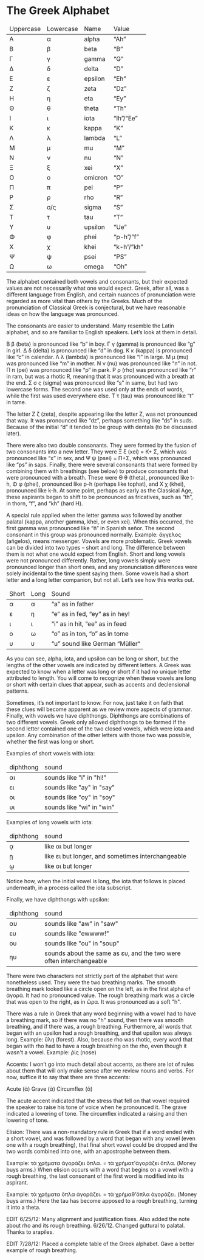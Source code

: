 # The Greek Alphabet

<table>
	<thead>
		<tr><td>Uppercase</td><td>Lowercase</td><td>Name</td><td>Value</td></tr>
	</thead>
	<tbody>
		<tr><td>Α</td><td>α</td><td>alpha</td><td>“Ah”</td></tr>
		<tr><td>Β</td><td>β</td><td>beta</td><td>“B”</td></tr>
		<tr><td>Γ</td><td>γ</td><td>gamma</td><td>“G”</td></tr>
		<tr><td>Δ</td><td>δ</td><td>delta</td><td>“D”</td></tr>
		<tr><td>Ε</td><td>ε</td><td>epsilon</td><td>“Eh”</td></tr>
		<tr><td>Ζ</td><td>ζ</td><td>zeta</td><td>“Dz”</td></tr>
		<tr><td>Η</td><td>η</td><td>eta</td><td>“Ey”</td></tr>
		<tr><td>Θ</td><td>θ</td><td>theta</td><td>“Th”</td></tr>
		<tr><td>Ι</td><td>ι</td><td>iota</td><td>“Ih”/“Ee”</td></tr>
		<tr><td>Κ</td><td>κ</td><td>kappa</td><td>“K”</td></tr>
		<tr><td>Λ</td><td>λ</td><td>lambda</td><td>“L”</td></tr>
		<tr><td>Μ</td><td>μ</td><td>mu</td><td>“M”</td></tr>
		<tr><td>Ν</td><td>ν</td><td>nu</td><td>“N”</td></tr>
		<tr><td>Ξ</td><td>ξ</td><td>xei</td><td>“X”</td></tr>
		<tr><td>Ο</td><td>ο</td><td>omicron</td><td>“O”</td></tr>
		<tr><td>Π</td><td>π</td><td>pei</td><td>“P”</td></tr>
		<tr><td>Ρ</td><td>ρ</td><td>rho</td><td>“R”</td></tr>
		<tr><td>Σ</td><td>σ/ς</td><td>sigma</td><td>“S”</td></tr>
		<tr><td>Τ</td><td>τ</td><td>tau</td><td>“T”</td></tr>
		<tr><td>Υ</td><td>υ</td><td>upsilon</td><td>“Ue”</td></tr>
		<tr><td>Φ</td><td>φ</td><td>phei</td><td>“p-h”/”f”</td></tr>
		<tr><td>Χ</td><td>χ</td><td>khei</td><td>“k-h”/”kh”</td></tr>
		<tr><td>Ψ</td><td>ψ</td><td>psei</td><td>“PS”</td></tr>
		<tr><td>Ω</td><td>ω</td><td>omega</td><td>“Oh”</td></tr>
	</tbody>
</table>

The alphabet contained both vowels and consonants, but their expected values are not necessarily what one would expect. Greek, after all, was a different language from English, and certain nuances of pronunciation were regarded as more vital than others by the Greeks. Much of the pronunciation of Classical Greek is conjectural, but we have reasonable ideas on how the language was pronounced.

The consonants are easier to understand. Many resemble the Latin alphabet, and so are familiar to English speakers. Let’s look at them in detail.

Β β (beta) is pronounced like “b” in boy. Γ γ (gamma) is pronounced like “g” in girl. Δ δ (delta) is pronounced like “d” in dog. Κ κ (kappa) is pronounced like “c” in calendar. Λ λ (lambda) is pronounced like “l” in large. Μ μ (mu) was pronounced like “m” in mother. Ν ν (nu) was pronounced like “n” in not. Π π (pei) was pronounced like “p” in park. Ρ ρ (rho) was pronounced like “r” in ram, but was a rhotic R, meaning that it was pronounced with a breath at the end. Σ σ ς (sigma) was pronounced like “s” in same, but had two lowercase forms. The second one was used only at the ends of words, while the first was used everywhere else. Τ τ (tau) was pronounced like “t” in tame.

The letter Ζ ζ (zeta), despite appearing like the letter Z, was not pronounced that way. It was pronounced like “dz”, perhaps something like “ds” in suds. Because of the initial “d” it tended to be group with dentals (to be discussed later).

There were also two double consonants. They were formed by the fusion of two consonants into a new letter. They were Ξ ξ (xei) = Κ+ Σ, which was pronounced like “x” in sex, and Ψ ψ (psei) = Π+Σ, which was pronounced like “ps” in saps.
Finally, there were several consonants that were formed by combining them with breathings (see below) to produce consonants that were pronounced with a breath. These were Θ θ (theta), pronounced like t-h, Φ φ (phei), pronounced like p-h (perhaps like tophat), and Χ χ (khei), pronounced like k-h. At some point, perhaps as early as the Classical Age, these aspirants began to shift to be pronounced as fricatives, such as “th”, in thorn, “f”, and “kh” (hard H).

A special rule applied when the letter gamma was followed by another palatal (kappa, another gamma, khei, or even xei). When this occurred, the first gamma was pronounced like “ñ” in Spanish señor. The second consonant in this group was pronounced normally. Example: ἄγγελος (añgelos), means messenger.
Vowels are more problematic. Greek vowels can be divided into two types – short and long. The difference between them is not what one would expect from English. Short and long vowels were not pronounced differently. Rather, long vowels simply were pronounced longer than short ones, and any pronunciation differences were solely incidental to the time spent saying them. Some vowels had a short letter and a long letter companion, but not all. Let’s see how this works out.

<table>
	<thead>
	<tr><td>Short</td><td>Long</td><td>Sound</td></tr>
	</thead>
	<tbody>
	<tr><td>α</td><td>α</td><td>“a” as in father
	<tr><td>ε</td><td>η</td><td>“e” as in fed, “ey” as in hey!</td></tr>
	<tr><td>ι</td><td>ι</td><td>“i” as in hit, “ee” as in feed</td></tr>
	<tr><td>ο</td><td>ω</td><td>“o” as in ton, “o” as in tome</td></tr>
	<tr><td>υ</td><td>υ</td><td>“u” sound like German “Müller“</td></tr>
</tbody>
</table>

As you can see, alpha, iota, and upsilon can be long or short, but the lengths of the other vowels are indicated by different letters. A Greek was expected to know when a letter was long or short if it had no unique letter attributed to length. You will come to recognize when these vowels are long or short with certain clues that appear, such as accents and declensional patterns. 

Sometimes, it’s not important to know. For now, just take it on faith that these clues will become apparent as we review more aspects of grammar. Finally, with vowels we have diphthongs. Diphthongs are combinations of two different vowels. Greek only allowed diphthongs to be formed if the second letter contained one of the two closed vowels, which were iota and upsilon. Any combination of the other letters with those two was possible, whether the first was long or short.


Examples of short vowels with iota:

<table>
	<thead>
		<tr><td>diphthong</td><td>sound</td></tr>
	</thead>
	<tbody>
		<tr><td>αι</td><td>sounds like "i" in "hi!"</td></tr>
		<tr><td>ει</td><td>sounds like "ay" in "say"</td></tr>
		<tr><td>οι</td><td>sounds like "oy" in "soy"</td></tr>
		<tr><td>υι</td><td>sounds like "wi" in "win"</td></tr>
	</tbody>
</table>

Examples of long vowels with iota:


<table>
	<thead>
		<tr><td>diphthong</td><td>sound</td></tr>
	</thead>
	<tbody>
		<tr><td>ᾳ</td><td>like αι but longer</td></tr>
		<tr><td>ῃ</td><td>like ει but longer, and sometimes interchangeable</td></tr>
		<tr><td>ῳ</td><td>like οι but longer</td></tr>
	</tbody>
</table>

Notice how, when the initial vowel is long, the iota that follows is placed underneath, in a process called the iota subscript.

Finally, we have diphthongs with upsilon:

<table>
	<thead>
		<tr><td>diphthong</td><td>sound</td></tr>
	</thead>
	<tbody>
		<tr><td>αυ</td><td>sounds like "aw" in "saw"</td></tr>
		<tr><td>ευ</td><td>sounds like "ewwww!"</td></tr>
		<tr><td>ου</td><td>sounds like "ou" in "soup"</td></tr>
		<tr><td>ηυ</td><td>sounds about the same as ευ, and the two were often interchangeable</td></tr>
	</tbody>
</table>

There were two characters not strictly part of the alphabet that were nonetheless used. They were the two breathing marks. The smooth breathing mark looked like a circle open on the left, as in the first alpha of ἀγορά. It had no pronounced value. The rough breathing mark was a circle that was open to the right, as in ὥρα. It was pronounced as a soft "h". 

There was a rule in Greek that any word beginning with a vowel had to have a breathing mark, so if there was no "h" sound, then there was smooth breathing, and if there was, a rough breathing. Furthermore, all words that began with an upsilon had a rough breathing, and that upsilon was always long. Example: ὕλη (forest). Also, because rho was rhotic, every word that began with rho had to have a rough breathing on the rho, even though it wasn't a vowel. Example: ῥίς (nose)


Accents: I won’t go into much detail about accents, as there are lot of rules about them that will only make sense after we review nouns and verbs. For now, suffice it to say that there are three accents:

Acute (ά)
Grave (ὰ)
Circumflex (ᾶ)

The acute accent indicated that the stress that fell on that vowel required the speaker to raise his tone of voice when he pronounced it. The grave indicated a lowering of tone. The circumflex indicated a raising and then lowering of tone.

Elision: There was a non-mandatory rule in Greek that if a word ended with a short vowel, and was followed by a word that began with any vowel (even one with a rough breathing), that final short vowel could be dropped and the two words combined into one, with an apostrophe between them.

Example:
τὰ χρήματα ἀγοράζει ὅπλα. = τὰ χρήματ'ἀγοράζει ὅπλα. (Money buys arms.)
When elision occurs with a word that begins on a vowel with a rough breathing, the last consonant of the first word is modified into its aspirant.

Example:
τὰ χρήματα ὅπλα ἀγοράζει. = τὰ χρήμαθ'ὅπλα ἀγοράζει. (Money buys arms.)
Here the tau has become apposed to a rough breathing, turning it into a theta.

EDIT 6/25/12: Many alignment and justification fixes. Also added the note about rho and its rough breathing. 6/26/12. Changed guttural to palatal. Thanks to arapiles.

EDIT 7/28/12: Placed a complete table of the Greek alphabet. Gave a better example of rough breathing.